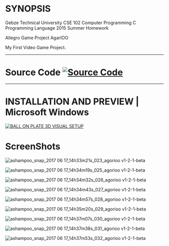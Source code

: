 # SYNOPSIS

Gebze Technical University CSE 102 Computer Programming C Programming Language 2015 Summer Homework

Allegro Game Project AgarIOO

My First Video Game Project.

-------------------

# Source Code [![Source Code](https://cdn.rawgit.com/sindresorhus/awesome/d7305f38d29fed78fa85652e3a63e154dd8e8829/media/badge.svg)](https://github.com/AKILLIMUSTAFA/C-Summer-Homework)

-------------------

# INSTALLATION AND PREVIEW | Microsoft Windows

[![BALL ON PLATE 3D VISUAL SETUP](https://upload.wikimedia.org/wikipedia/commons/thumb/4/4c/YouTube_icon.png/320px-YouTube_icon.png)](https://youtu.be/bCAYzwcfo7c)

# ScreenShots

![ashampoo_snap_2017 06 17_14h33m21s_023_agorioo v1-2-1-beta](https://user-images.githubusercontent.com/11073644/27256760-0b510552-53c9-11e7-953e-bc20b791e0d2.png)

![ashampoo_snap_2017 06 17_14h34m19s_025_agorioo v1-2-1-beta](https://user-images.githubusercontent.com/11073644/27256764-0b53bae0-53c9-11e7-9aef-9fc34a11b650.png)

![ashampoo_snap_2017 06 17_14h34m32s_026_agorioo v1-2-1-beta](https://user-images.githubusercontent.com/11073644/27256759-0b50b57a-53c9-11e7-9b14-29aa41f13f21.png)

![ashampoo_snap_2017 06 17_14h34m43s_027_agorioo v1-2-1-beta](https://user-images.githubusercontent.com/11073644/27256761-0b514404-53c9-11e7-8f10-68ce3797a7e1.png)

![ashampoo_snap_2017 06 17_14h34m57s_028_agorioo v1-2-1-beta](https://user-images.githubusercontent.com/11073644/27256762-0b527b08-53c9-11e7-9086-def1405797de.png)

![ashampoo_snap_2017 06 17_14h35m20s_029_agorioo v1-2-1-beta](https://user-images.githubusercontent.com/11073644/27256763-0b53d980-53c9-11e7-8752-ddf458d061ba.png)

![ashampoo_snap_2017 06 17_14h37m07s_030_agorioo v1-2-1-beta](https://user-images.githubusercontent.com/11073644/27256766-0b709fca-53c9-11e7-95e1-9fd92baab98b.png)

![ashampoo_snap_2017 06 17_14h37m38s_031_agorioo v1-2-1-beta](https://user-images.githubusercontent.com/11073644/27256765-0b7019ba-53c9-11e7-81f3-e8620da2da30.png)

![ashampoo_snap_2017 06 17_14h37m53s_032_agorioo v1-2-1-beta](https://user-images.githubusercontent.com/11073644/27256767-0b718232-53c9-11e7-884f-17c7ab3dacf4.png)
